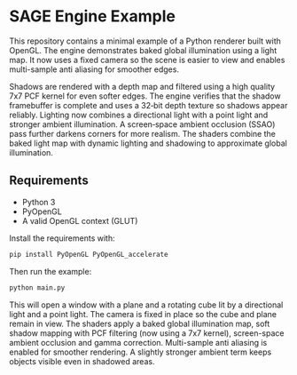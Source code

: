 # SAGE Engine Example

This repository contains a minimal example of a Python renderer built with OpenGL.
The engine demonstrates baked global illumination using a light map. It now uses a
fixed camera so the scene is easier to view and enables multi-sample anti aliasing
for smoother edges.

 Shadows are rendered with a depth map and filtered using a high quality 7x7 PCF kernel for
 even softer edges. The engine verifies that the shadow framebuffer is complete
 and uses a 32‑bit depth texture so shadows appear reliably. Lighting now
 combines a directional light with a point light and stronger ambient illumination. A
 screen‑space ambient occlusion (SSAO) pass further darkens corners for more
 realism. The shaders combine the baked light map with dynamic lighting and
 shadowing to approximate global illumination.

## Requirements

- Python 3
- PyOpenGL
- A valid OpenGL context (GLUT)

Install the requirements with:

```bash
pip install PyOpenGL PyOpenGL_accelerate
```

Then run the example:

```bash
python main.py
```

This will open a window with a plane and a rotating cube lit by a directional
light and a point light. The camera is fixed in place so the cube and plane
remain in view. The
shaders apply a baked global illumination map, soft shadow mapping with PCF
filtering (now using a 7x7 kernel), screen-space ambient occlusion and gamma
correction. Multi-sample anti aliasing is enabled for smoother rendering. A
slightly stronger ambient term keeps objects visible even in shadowed areas.

